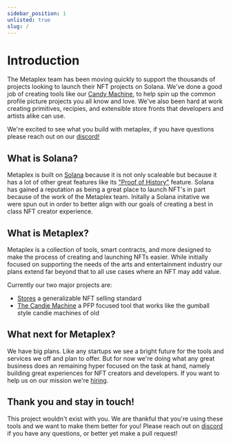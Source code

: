 ```yaml
---
sidebar_position: 1
unlisted: true
slug: /
---
```


# Introduction
The Metaplex team has been moving quickly to support the thousands of projects looking to launch their NFT projects on Solana. We've done a good job of creating tools like our [Candy Machine](https://metaplex.github.io/docs/docs/create-candy/introduction), to help spin up the common profile picture projects you all know and love. We've also been hard at work creating primitives, recipies, and extensible store fronts that developers and artists alike can use. 

We're excited to see what you build with metaplex, if you have questions please reach out on our [discord!](https://discord.com/invite/metaplex)

## What is Solana?
Metaplex is built on [Solana](https://crypto-wikipedia.com/what-is-solana-sol/) because it is not only scaleable but because it has a lot of other great features like its ["Proof of History"](https://solana.com/news/proof-of-history---a-clock-for-blockchain) feature. Solana has gained a reputation as being a great place to launch NFT's in part because of the work of the Metaplex team. Initally a Solana initative we were spun out in order to better align with our goals of creating a best in class NFT creator experience. 

## What is Metaplex? 
Metaplex is a collection of tools, smart contracts, and more designed to make the process of creating and launching NFTs easier. While initially focused on supporting the needs of the arts and entertainment industry our plans extend far beyond that to all use cases where an NFT may add value. 

Currently our two major projects are:
- [Stores](https://metaplex.github.io/docs/docs/create-store/introduction) a generalizable NFT selling standard
- [The Candie Machine](https://metaplex.github.io/docs/docs/create-candy/introduction) a PFP focused tool that works like the gumball style candie machines of old 

## What next for Metaplex?
We have big plans. Like any startups we see a bright future for the tools and services we off and plan to offer. But for now we're doing what any great business does an remaining hyper focused on the task at hand, namely building great experiences for NFT creators and developers. If you want to help us on our mission we're [hiring](https://apply.workable.com/metaplex-studios/). 

## Thank you and stay in touch!
This project wouldn't exist with you. We are thankful that you're using these tools and we want to make them better for you! Please reach out on [discord](https://discord.com/invite/metaplex) if you have any questions, or better yet make a pull request! 
